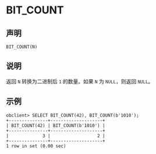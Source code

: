 BIT_COUNT
==============================



声明
-----------------------

```unknow
BIT_COUNT(N)
```



说明
-----------------------

返回 `N` 转换为二进制后 `1` 的数量。如果 `N` 为 `NULL`，则返回 `NULL`。

示例
-----------------------

```unknow
obclient> SELECT BIT_COUNT(42), BIT_COUNT(b'1010');
+---------------+--------------------+
| BIT_COUNT(42) | BIT_COUNT(b'1010') |
+---------------+--------------------+
|             3 |                  2 |
+---------------+--------------------+
1 row in set (0.00 sec)
```
